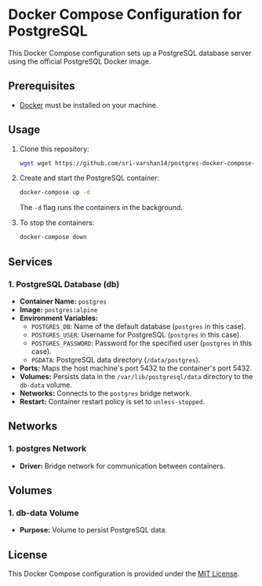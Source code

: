 # Docker Compose Configuration for PostgreSQL

This Docker Compose configuration sets up a PostgreSQL database server using the official PostgreSQL Docker image.

## Prerequisites

- [Docker](https://www.docker.com/get-started) must be installed on your machine.

## Usage

1. Clone this repository:

   ```bash
   wget wget https://github.com/sri-varshan14/postgres-docker-compose-example/blob/master/docker-compose.yml
   ```

2. Create and start the PostgreSQL container:

   ```bash
   docker-compose up -d
   ```

   The `-d` flag runs the containers in the background.

3. To stop the containers:

   ```bash
   docker-compose down
   ```

## Services

### 1. PostgreSQL Database (db)

- **Container Name:** `postgres`
- **Image:** `postgres:alpine`
- **Environment Variables:**
  - `POSTGRES_DB`: Name of the default database (`postgres` in this case).
  - `POSTGRES_USER`: Username for PostgreSQL (`postgres` in this case).
  - `POSTGRES_PASSWORD`: Password for the specified user (`postgres` in this case).
  - `PGDATA`: PostgreSQL data directory (`/data/postgres`).
- **Ports:** Maps the host machine's port 5432 to the container's port 5432.
- **Volumes:** Persists data in the `/var/lib/postgresql/data` directory to the `db-data` volume.
- **Networks:** Connects to the `postgres` bridge network.
- **Restart:** Container restart policy is set to `unless-stopped`.

## Networks

### 1. postgres Network

- **Driver:** Bridge network for communication between containers.

## Volumes

### 1. db-data Volume

- **Purpose:** Volume to persist PostgreSQL data.

## License

This Docker Compose configuration is provided under the [MIT License](LICENSE).
